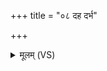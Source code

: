 +++
title = "०८ दह दर्भ"

+++
<details><summary>मूलम् (VS)</summary>

दह॑ दर्भ स॒पत्ना॑न्मे॒ दह॑ मे पृतनाय॒तः।  
दह॑ मे॒ सर्वा॑न्दु॒र्हार्दो॒ दह॑ मे द्विष॒तो म॑णे ॥
</details>